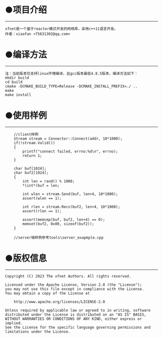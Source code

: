 # ●项目介绍   
***   
    xfnet是一个基于reactor模式开发的网络库，采用c++11语言开发。   
    作者：xiaofan <75631302@qq.com>   
    
   
# ●编译方法   
***   
    注：当前版本仅支持linux环境编译，且gcc版本最低4.8.5版本，编译方法如下：   
    mkdir build   
    cd build    
    cmake -DCMAKE_BUILD_TYPE=Release -DCMAKE_INSTALL_PREFIX=./ ..   
    make   
    make install   
   
# ●使用样例   
***   
 
```  
    //client样例
    Stream stream = Connector::Connect(addr, 10*1000);
    if(!stream.Valid())
    {
        printf("connect failed, errno:%d\n", errno);
        return 1;
    }

    char buf[1024];
    char buf2[1024];
    {
        int len = rand() % 1000;
        *(int*)buf = len;

        int wlen = stream.Send(buf, len+4, 10*1000);
        assert(wlen == 1);

        int rlen = stream.Recv(buf2, len+4, 10*1000);
        assert(rlen == 1);

        assert(memcmp(buf, buf2, len+4) == 0);
        memset(buf2, 0x00, sizeof(buf2));
    }	

    //server端样例参考tools\server_exapmple.cpp
```  

   
# ●版权信息   
***   
    Copyright (C) 2023 The xfnet Authors. All rights reserved.   
   
    Licensed under the Apache License, Version 2.0 (the "License");   
    you may not use this file except in compliance with the License.   
    You may obtain a copy of the License at   
   
        http://www.apache.org/licenses/LICENSE-2.0   
   
    Unless required by applicable law or agreed to in writing, software   
    distributed under the License is distributed on an "AS IS" BASIS,   
    WITHOUT WARRANTIES OR CONDITIONS OF ANY KIND, either express or implied.   
    See the License for the specific language governing permissions and   
    limitations under the License.   
   

